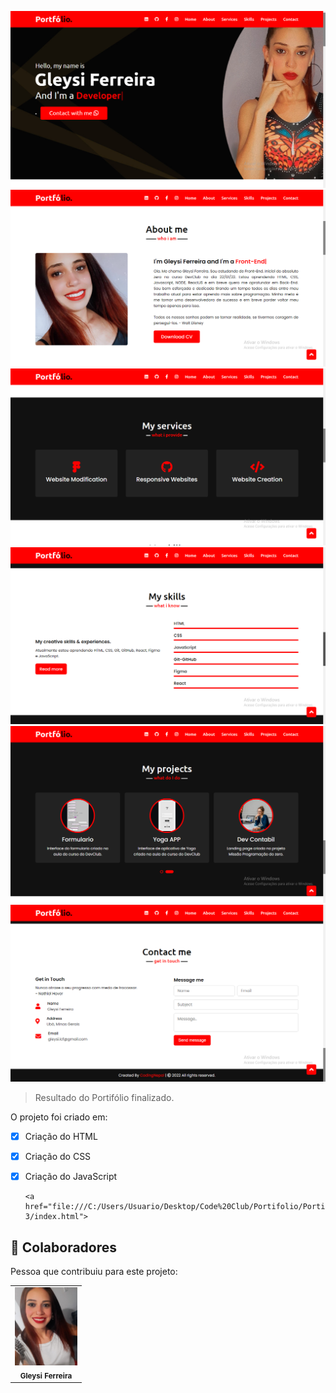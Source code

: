 <img src="./images/port1.png" alt="portifólio"> <img src="./images/port2.png" alt="portifólio">
<img src="./images/port3.png" alt="portifólio"> <img src="./images/port4.png" alt="portifólio">
<img src="./images/port5.png" alt="portifólio"> <img src="./images/port6.png" alt="portifólio">

> Resultado do Portifólio finalizado.

O projeto foi criado em:

- [x] Criação do HTML
- [x] Criação do CSS
- [x] Criação do JavaScript

      <a href="file:///C:/Users/Usuario/Desktop/Code%20Club/Portifolio/Portifolio-3/index.html">

## 🤝 Colaboradores

Pessoa que contribuiu para este projeto:

<table>
  <tr>
    <td align="center">
        <img src="./images/EU.jpg" width="100px;" alt="Foto da Gleysi"/><br>
        <sub>
          <b>Gleysi Ferreira</b>
        </sub>
      </a>
    </td>
   </tr>
</table>